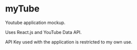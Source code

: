 # myTube

Youtube application mockup.

Uses React.js and YouTube Data API.

API Key used with the application is restricted to my own use. 
